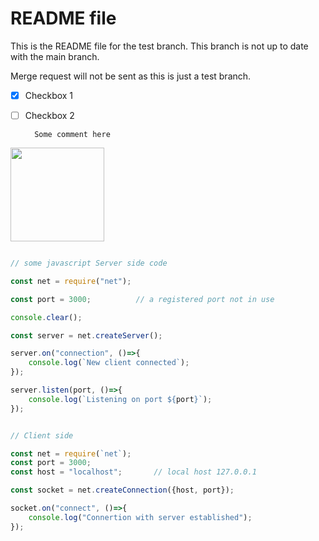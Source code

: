 # README file

This is the README file for the test branch. This branch is not up to date with the main branch.

Merge request will not be sent as this is just a test branch.

- [X] Checkbox 1
- [ ] Checkbox 2

		Some comment here

<img src="https://external-content.duckduckgo.com/iu/?u=http%3A%2F%2Fwww.newdesignfile.com%2Fpostpic%2F2014%2F09%2Fcomputer-programming-code-icon_334977.png&f=1&nofb=1" width="150">

```js

// some javascript Server side code

const net = require("net");

const port = 3000;			// a registered port not in use

console.clear();

const server = net.createServer();

server.on("connection", ()=>{
	console.log(`New client connected`);
});

server.listen(port, ()=>{
	console.log(`Listening on port ${port}`);
});


// Client side

const net = require(`net`);
const port = 3000;
const host = "localhost";		// local host 127.0.0.1

const socket = net.createConnection({host, port});

socket.on("connect", ()=>{
	console.log("Connertion with server established");
});


```